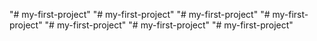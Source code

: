 "# my-first-project" 
                    "# my-first-project" 
"# my-first-project" 
                    "# my-first-project" 
"# my-first-project" 
                    "# my-first-project" 
"# my-first-project" 
